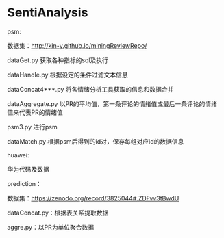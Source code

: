 # SentiAnalysis

psm:

数据集：http://kin-y.github.io/miningReviewRepo/

dataGet.py 获取各种指标的sql及执行

dataHandle.py 根据设定的条件过滤文本信息

dataConcat4***.py 将各情绪分析工具获取的信息和数据合并

dataAggregate.py 以PR的平均值，第一条评论的情绪值或最后一条评论的情绪值来代表PR的情绪值

psm3.py 进行psm

dataMatch.py 根据psm后得到的id对，保存每组对应id的数据信息



huawei:

华为代码及数据

prediction：

数据集：https://zenodo.org/record/3825044#.ZDFvv3tBwdU

dataConcat.py：根据表关系提取数据

aggre.py：以PR为单位聚合数据
